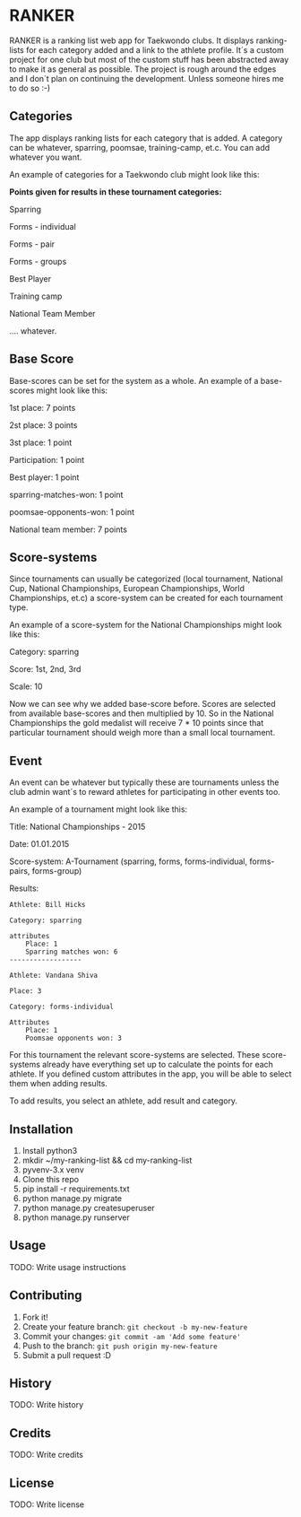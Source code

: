 # RANKER

RANKER is a ranking list web app for Taekwondo clubs. It displays ranking-lists for each category added and a link to the athlete profile. It´s a custom project for one club but most of the custom stuff has been abstracted away to make it as general as possible. The project is rough around the edges and I don´t plan on continuing the development. Unless someone hires me to do so :-)

## Categories
The app displays ranking lists for each category that is added. A category can be whatever, sparring, poomsae, training-camp, et.c. You can add whatever you want.

An example of categories for a Taekwondo club might look like this:

**Points given for results in these tournament categories:**

Sparring

Forms - individual

Forms - pair

Forms - groups

Best Player

Training camp

National Team Member

.... whatever.


## Base Score

Base-scores can be set for the system as a whole. An example of a base-scores might look like this:


1st place: 7 points

2st place: 3 points

3st place: 1 point

Participation: 1 point

Best player: 1 point

sparring-matches-won: 1 point

poomsae-opponents-won: 1 point

National team member: 7 points



## Score-systems
Since tournaments can usually be categorized (local tournament, National Cup, National Championships, European Championships, World Championships, et.c) a score-system can be created for each tournament type.

An example of a score-system for the National Championships might look like this:


Category: sparring

Score: 1st, 2nd, 3rd

Scale: 10 


Now we can see why we added base-score before. Scores are selected from available base-scores and then multiplied by 10. So in the National Championships the gold medalist will receive 7 * 10 points since that particular tournament should weigh more than a small local tournament.

## Event
An event can be whatever but typically these are tournaments unless the club admin want´s to reward athletes for participating in other events too.


An example of a tournament might look like this:

Title: National Championships - 2015

Date: 01.01.2015

Score-system: A-Tournament (sparring, forms, forms-individual, forms-pairs, forms-group)

Results: 

    Athlete: Bill Hicks
    
    Category: sparring
    
    attributes
        Place: 1
        Sparring matches won: 6
    ------------------
    
    Athlete: Vandana Shiva
    
    Place: 3
    
    Category: forms-individual
    
    Attributes
        Place: 1
        Poomsae opponents won: 3    

For this tournament the relevant score-systems are selected. These score-systems already have everything set up to calculate the points for each athlete. If you defined custom attributes in the app, you will be able to select them when adding results.

To add results, you select an athlete, add result and category.


## Installation
1. Install python3
2. mkdir ~/my-ranking-list && cd my-ranking-list
3. pyvenv-3.x venv
4. Clone this repo
5. pip install -r requirements.txt
6. python manage.py migrate
7. python manage.py createsuperuser
8. python manage.py runserver


## Usage

TODO: Write usage instructions

## Contributing

1. Fork it!
2. Create your feature branch: `git checkout -b my-new-feature`
3. Commit your changes: `git commit -am 'Add some feature'`
4. Push to the branch: `git push origin my-new-feature`
5. Submit a pull request :D

## History

TODO: Write history

## Credits

TODO: Write credits

## License

TODO: Write license
